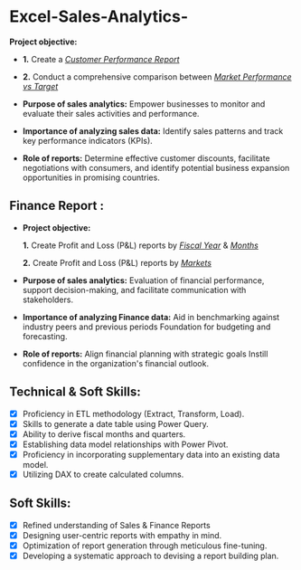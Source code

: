 # Excel-Sales-Analytics-


**Project objective:** 

 -   **1.** Create a _[Customer Performance Report ](https://github.com/Paras7718/Excel-Sales-Analytics/blob/main/Customer%20Performance%20Report.pdf)_

 -   **2.** Conduct a comprehensive comparison between _[Market Performance vs Target](https://github.com/Paras7718/Excel-Sales-Analytics/blob/main/Market%20Performance%20vs%20Target.pdf)_

- **Purpose of sales analytics:** Empower businesses to monitor and evaluate their sales activities and performance.

- **Importance of analyzing sales data:** Identify sales patterns and track key performance indicators (KPIs).

- **Role of reports:** Determine effective customer discounts, facilitate negotiations with consumers, and identify potential business expansion opportunities in promising countries.


## Finance Report :

- **Project objective:** 

    **1.** Create Profit and Loss (P&L) reports by _[Fiscal Year](https://github.com/Paras7718/Excel-Sales-Analytics/blob/main/Market%20Performance%20vs%20Target.pdf)_ & _[Months](https://github.com/Paras7718/Excel-Sales-Analytics/blob/main/P%26L%20by%20Months....%23.pdf)_ 

   **2.** Create Profit and Loss (P&L) reports by _[Markets](https://github.com/Paras7718/Excel-Sales-Analytics/blob/main/P%26L%20For%20Market.pdf)_

- **Purpose of sales analytics:** Evaluation of financial performance, support decision-making, and facilitate communication with stakeholders.

- **Importance of analyzing Finance data:** Aid in benchmarking against industry peers and previous periods Foundation for budgeting and forecasting.

- **Role of reports:** Align financial planning with strategic goals Instill confidence in the organization's financial outlook.


## Technical & Soft Skills:
- [x]	Proficiency in ETL methodology (Extract, Transform, Load).
- [x]	Skills to generate a date table using Power Query.
- [x]	Ability to derive fiscal months and quarters.
- [x]	Establishing data model relationships with Power Pivot.
- [x]	Proficiency in incorporating supplementary data into an existing data model.
- [x]	Utilizing DAX to create calculated columns.

## Soft Skills:
- [x]	Refined understanding of Sales & Finance Reports
- [x]	Designing user-centric reports with empathy in mind.
- [x]	Optimization of report generation through meticulous fine-tuning.
- [x]	Developing a systematic approach to devising a report building plan.
